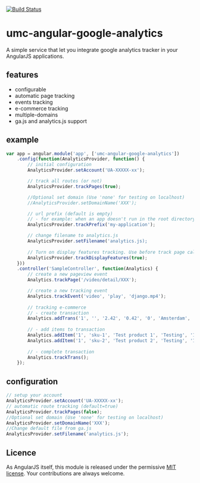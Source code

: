 [![Build Status](https://secure.travis-ci.org/laffer1/angular-google-analytics.png?branch=master)](https://travis-ci.org/laffer1/angular-google-analytics)

# umc-angular-google-analytics

A simple service that let you integrate google analytics tracker in your AngularJS applications.

## features

 - configurable
 - automatic page tracking
 - events tracking
 - e-commerce tracking
 - multiple-domains
 - ga.js and analytics.js support

## example

```js
var app = angular.module('app', ['umc-angular-google-analytics'])
    .config(function(AnalyticsProvider, function() {
        // initial configuration
        AnalyticsProvider.setAccount('UA-XXXXX-xx');

        // track all routes (or not)
        AnalyticsProvider.trackPages(true);

        //Optional set domain (Use 'none' for testing on localhost)
        //AnalyticsProvider.setDomainName('XXX');

        // url prefix (default is empty)
        // - for example: when an app doesn't run in the root directory
        AnalyticsProvider.trackPrefix('my-application');

        // change filename to analytics.js
        AnalyticsProvider.setFilename('analytics.js);
		
		// Turn on display features tracking. Use before track page call
		AnalyticsProvider.trackDisplayFeatures(true);
    }))
    .controller('SampleController', function(Analytics) {
        // create a new pageview event
        Analytics.trackPage('/video/detail/XXX');

        // create a new tracking event
        Analytics.trackEvent('video', 'play', 'django.mp4');
        
        // tracking e-commerce
        // - create transaction
        Analytics.addTrans('1', '', '2.42', '0.42', '0', 'Amsterdam', '', 'Netherlands');
        
        // - add items to transaction
        Analytics.addItem('1', 'sku-1', 'Test product 1', 'Testing', '1', '1');
        Analytics.addItem('1', 'sku-2', 'Test product 2', 'Testing', '1', '1');
        
        // - complete transaction
        Analytics.trackTrans();
    });
```

## configuration

```js
// setup your account
AnalyticsProvider.setAccount('UA-XXXXX-xx');
// automatic route tracking (default=true)
AnalyticsProvider.trackPages(false);
//Optional set domain (Use 'none' for testing on localhost)
AnalyticsProvider.setDomainName('XXX');
//Change default file from ga.js
AnalyticsProvider.setFilename('analytics.js');

```

## Licence
As AngularJS itself, this module is released under the permissive [MIT license](http://revolunet.mit-license.org). Your contributions are always welcome.
